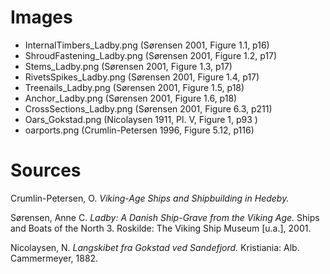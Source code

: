 # Images

 - InternalTimbers_Ladby.png (Sørensen 2001, Figure 1.1, p16)
 - ShroudFastening_Ladby.png (Sørensen 2001, Figure 1.2, p17)
 - Stems_Ladby.png (Sørensen 2001, Figure 1.3, p17)
 - RivetsSpikes_Ladby.png (Sørensen 2001, Figure 1.4, p17)
 - Treenails_Ladby.png (Sørensen 2001, Figure 1.5, p18)
 - Anchor_Ladby.png (Sørensen 2001, Figure 1.6, p18)
 - CrossSections_Ladby.png (Sørensen 2001, Figure 6.3, p211)
 - Oars_Gokstad.png (Nicolaysen 1911, Pl. V, Figure 1, p93 )
 - oarports.png (Crumlin-Petersen 1996, Figure 5.12, p116) 

# Sources
Crumlin-Petersen, O. _Viking-Age Ships and Shipbuilding in Hedeby._ 

Sørensen, Anne C. _Ladby: A Danish Ship-Grave from the Viking Age._ Ships and Boats of the North 3. Roskilde: The Viking Ship Museum [u.a.], 2001.

Nicolaysen, N. _Langskibet fra Gokstad ved Sandefjord._ Kristiania: Alb. Cammermeyer, 1882.
